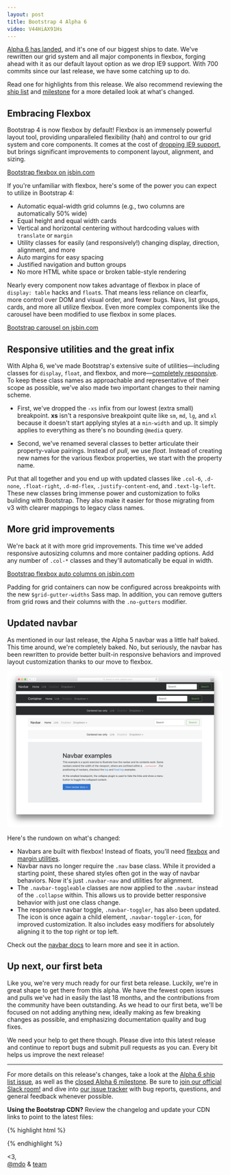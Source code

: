 ```yaml
---
layout: post
title: Bootstrap 4 Alpha 6
video: V44HiAX91Hs
---
```


[Alpha 6 has landed](https://v4-alpha.getbootstrap.com/), and it's one of our biggest ships to date. We've rewritten our grid system and all major components in flexbox, forging ahead with it as our default layout option as we drop IE9 support. With 700 commits since our last release, we have some catching up to do.

Read one for highlights from this release. We also recommend reviewing the [ship list](https://github.com/twbs/bootstrap/issues/20939) and [milestone](https://github.com/twbs/bootstrap/milestone/39?closed=1) for a more detailed look at what's changed.

## Embracing Flexbox

Bootstrap 4 is now flexbox by default! Flexbox is an immensely powerful layout tool, providing unparalleled flexibility (hah) and control to our grid system and core components. It comes at the cost of [dropping IE9 support](https://github.com/twbs/bootstrap/pull/21389), but brings significant improvements to component layout, alignment, and sizing.

<a class="jsbin-embed" href="https://output.jsbin.com/digabis/3/?output&height=440px">Bootstrap flexbox on jsbin.com</a>

If you're unfamiliar with flexbox, here's some of the power you can expect to utilize in Bootstrap 4:

- Automatic equal-width grid columns (e.g., two columns are automatically 50% wide)
- Equal height and equal width cards
- Vertical and horizontal centering without hardcoding values with `translate` or `margin`
- Utility classes for easily (and responsively!) changing display, direction, alignment, and more
- Auto margins for easy spacing
- Justified navigation and button groups
- No more HTML white space or broken table-style rendering

Nearly every component now takes advantage of flexbox in place of `display: table` hacks and `float`s. That means less reliance on clearfix, more control over DOM and visual order, and fewer bugs. Navs, list groups, cards, and more all utilize flexbox. Even more complex components like the carousel have been modified to use flexbox in some places.

<a class="jsbin-embed" href="https://output.jsbin.com/wepoya/?output&height=340px">Bootstrap carousel on jsbin.com</a>

## Responsive utilities and the great infix

With Alpha 6, we've made Bootstrap's extensive suite of utilities—including classes for `display`, `float`, and flexbox, and more—[completely responsive](https://github.com/twbs/bootstrap/pull/20934). To keep these class names as approachable and representative of their scope as possible, we've also made two important changes to their naming scheme.

- First, we've dropped the `-xs` infix from our lowest (extra small) breakpoint. **xs** isn't a responsive breakpoint quite like `sm`, `md`, `lg`, and `xl` because it doesn't start applying styles at a `min-width` and up. It simply applies to everything as there's no bounding `@media` query.

- Second, we've renamed several classes to better articulate their property-value pairings. Instead of _pull_, we use _float_. Instead of creating new names for the various flexbox properties, we start with the property name.

Put that all together and you end up with updated classes like `.col-6`, `.d-none`, `.float-right`, `.d-md-flex`, `.justify-content-end`, and `.text-lg-left`. These new classes bring immense power and customization to folks building with Bootstrap. They also make it easier for those migrating from v3 with clearer mappings to legacy class names.

## More grid improvements

We're back at it with more grid improvements. This time we've added responsive autosizing columns and more container padding options. Add any number of `.col-*` classes and they'll automatically be equal in width.

<a class="jsbin-embed" href="https://output.jsbin.com/sarire/?output&height=170px">Bootstrap flexbox auto columns on jsbin.com</a>

Padding for grid containers can now be configured across breakpoints with the new `$grid-gutter-widths` Sass map. In addition, you can remove gutters from grid rows and their columns with the `.no-gutters` modifier.

## Updated navbar

As mentioned in our last release, the Alpha 5 navbar was a little half baked. This time around, we're completely baked. No, but seriously, the navbar has been rewritten to provide better built-in responsive behaviors and improved layout customization thanks to our move to flexbox.

[![Bootstrap 4 navbars](/assets/img/2017/alpha6-navbar.png)](https://v4-alpha.getbootstrap.com/components/navbar/)

Here's the rundown on what's changed:

- Navbars are built with flexbox! Instead of floats, you'll need [flexbox](https://v4-alpha.getbootstrap.com/utilities/flexbox/) and [margin utilities](https://v4-alpha.getbootstrap.com/utilities/spacing/).
- Navbar navs no longer require the `.nav` base class. While it provided a starting point, these shared styles often got in the way of navbar behaviors. Now it's just `.navbar-nav` and utilities for alignment.
- The `.navbar-toggleable` classes are now applied to the `.navbar` instead of the `.collapse` within. This allows us to provide better responsive behavior with just one class change.
- The responsive navbar toggle, `.navbar-toggler`, has also been updated. The icon is once again a child element, `.navbar-toggler-icon`, for improved customization. It also includes easy modifiers for absolutely aligning it to the top right or top left.

Check out the [navbar docs](https://v4-alpha.getbootstrap.com/components/navbar/) to learn more and see it in action.

## Up next, our first beta

Like you, we're very much ready for our first beta release. Luckily, we're in great shape to get there from this alpha. We have the fewest open issues and pulls we've had in easily the last 18 months, and the contributions from the community have been outstanding. As we head to our first beta, we'll be focused on not adding anything new, ideally making as few breaking changes as possible, and emphasizing documentation quality and bug fixes.

We need your help to get there though. Please dive into this latest release and continue to report bugs and submit pull requests as you can. Every bit helps us improve the next release!

---

For more details on this release's changes, take a look at the [Alpha 6 ship list issue](https://github.com/twbs/bootstrap/issues/20939), as well as the [closed Alpha 6 milestone](https://github.com/twbs/bootstrap/milestone/39?closed=1). Be sure to [join our official Slack room!](https://bootstrap-slack.herokuapp.com) and dive into [our issue tracker](https://github.com/twbs/bootstrap/issues/) with bug reports, questions, and general feedback whenever possible.

**Using the Bootstrap CDN?** Review the changelog and update your CDN links to point to the latest files:

{% highlight html %}
<!-- Latest compiled and minified CSS -->
<link rel="stylesheet" href="https://maxcdn.bootstrapcdn.com/bootstrap/4.0.0-alpha.6/css/bootstrap.min.css" integrity="sha384-rwoIResjU2yc3z8GV/NPeZWAv56rSmLldC3R/AZzGRnGxQQKnKkoFVhFQhNUwEyJ" crossorigin="anonymous">

<!-- Latest compiled and minified JavaScript -->
<script src="https://maxcdn.bootstrapcdn.com/bootstrap/4.0.0-alpha.6/js/bootstrap.min.js" integrity="sha384-vBWWzlZJ8ea9aCX4pEW3rVHjgjt7zpkNpZk+02D9phzyeVkE+jo0ieGizqPLForn" crossorigin="anonymous"></script>
{% endhighlight %}

<3,<br>
[@mdo](https://twitter.com/mdo) & [team](https://github.com/twbs)

<script src="https://static.jsbin.com/js/embed.min.js"></script>
